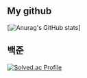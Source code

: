 ## My github
[![Anurag's GitHub stats](https://github-readme-stats.vercel.app/api?username=kimjuho1559&show_icons=true&theme=radical)]
## 백준
[![Solved.ac Profile](http://mazassumnida.wtf/api/v2/generate_badge?boj=juho1559)](https://solved.ac/juho1559/)
